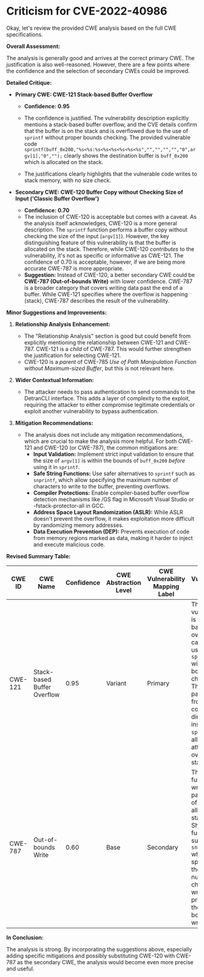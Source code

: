 # Criticism for CVE-2022-40986

Okay, let's review the provided CWE analysis based on the full CWE specifications.

**Overall Assessment:**

The analysis is generally good and arrives at the correct primary CWE. The justification is also well-reasoned. However, there are a few points where the confidence and the selection of secondary CWEs could be improved.

**Detailed Critique:**

*   **Primary CWE: CWE-121 Stack-based Buffer Overflow**

    *   **Confidence: 0.95**
    *   The confidence is justified. The vulnerability description explicitly mentions a stack-based buffer overflow, and the CVE details confirm that the buffer is on the stack and is overflowed due to the use of `sprintf` without proper bounds checking. The provided vulnerable code `sprintf(buff_0x200,"%s<%s:%s<%s<%s<%s<%s<%s","","","","","0",argv[1],"0","");` clearly shows the destination buffer is `buff_0x200` which is allocated on the stack.

    *   The justifications clearly highlights that the vulnerable code writes to stack memory, with no size check.

*   **Secondary CWE: CWE-120 Buffer Copy without Checking Size of Input ('Classic Buffer Overflow')**

    *   **Confidence: 0.70**
    *   The inclusion of CWE-120 is acceptable but comes with a caveat. As the analysis itself acknowledges, CWE-120 is a more general description. The `sprintf` function performs a buffer copy without checking the size of the input (`argv[1]`). However, the key distinguishing feature of this vulnerability is that the buffer is allocated on the stack. Therefore, while CWE-120 *contributes* to the vulnerability, it's not as specific or informative as CWE-121. The confidence of 0.70 is acceptable, however, if we are being more accurate CWE-787 is more appropriate.
    *   **Suggestion:** Instead of CWE-120, a better secondary CWE could be **CWE-787 (Out-of-bounds Write)** with lower confidence. CWE-787 is a broader category that covers writing data past the end of a buffer. While CWE-121 specifies where the overflow is happening (stack), CWE-787 describes the result of the vulnerability.

**Minor Suggestions and Improvements:**

1.  **Relationship Analysis Enhancement:**
    *   The "Relationship Analysis" section is good but could benefit from explicitly mentioning the relationship between CWE-121 and CWE-787. CWE-121 is a *child* of CWE-787. This would further strengthen the justification for selecting CWE-121.
    *   CWE-120 is a *parent* of CWE-785 *Use of Path Manipulation Function without Maximum-sized Buffer*, but this is not relevant here.

2.  **Wider Contextual Information:**

    * The attacker needs to pass authentication to send commands to the DetranCLI interface. This adds a layer of complexity to the exploit, requiring the attacker to either compromise legitimate credentials or exploit another vulnerability to bypass authentication.

3.  **Mitigation Recommendations:**

    *   The analysis does not include any mitigation recommendations, which are crucial to make the analysis more helpful. For both CWE-121 and CWE-120 (or CWE-787), the common mitigations are:
        *   **Input Validation:** Implement strict input validation to ensure that the size of `argv[1]` is within the bounds of `buff_0x200` *before* using it in `sprintf`.
        *   **Safe String Functions:** Use safer alternatives to `sprintf` such as `snprintf`, which allow specifying the maximum number of characters to write to the buffer, preventing overflows.
        *   **Compiler Protections:** Enable compiler-based buffer overflow detection mechanisms like /GS flag in Microsoft Visual Studio or -fstack-protector-all in GCC.
        *   **Address Space Layout Randomization (ASLR):** While ASLR doesn't prevent the overflow, it makes exploitation more difficult by randomizing memory addresses.
        *   **Data Execution Prevention (DEP):** Prevents execution of code from memory regions marked as data, making it harder to inject and execute malicious code.

**Revised Summary Table:**

| CWE ID  | CWE Name                                                               | Confidence | CWE Abstraction Level | CWE Vulnerability Mapping Label | CWE-Vulnerability Mapping Notes                                                                                                                                                                                                                                                                                                                                                                                                                                                   |
| ------- | ---------------------------------------------------------------------- | ---------- | --------------------- | -------------------------------- | ----------------------------------------------------------------------------------------------------------------------------------------------------------------------------------------------------------------------------------------------------------------------------------------------------------------------------------------------------------------------------------------------------------------------------------------------------------------------- |
| CWE-121 | Stack-based Buffer Overflow                                            | 0.95       | Variant               | Primary                          | The vulnerability is a stack-based buffer overflow caused by using `sprintf` without bounds checking.  The `WORD` parameter from the command is directly inserted into `sprintf`, allowing an attacker to overflow the stack buffer.                                                                                                                                                                                                                                           |
| CWE-787 | Out-of-bounds Write                                                   | 0.60       | Base                  | Secondary                        | The `sprintf` function writes data past the end of the allocated stack buffer. Should use functions such as `snprintf` which allows specifying the max number of characters to write, preventing the out-of-bounds write.                                                                                                                                                                                                               |

**In Conclusion:**

The analysis is strong. By incorporating the suggestions above, especially adding specific mitigations and possibly substituting CWE-120 with CWE-787 as the secondary CWE, the analysis would become even more precise and useful.